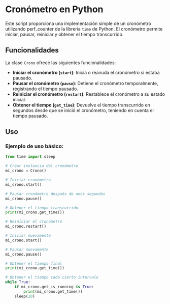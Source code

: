 # Cronómetro en Python

Este script proporciona una implementación simple de un cronómetro utilizando perf_counter de la librería `time` de Python. El cronómetro permite iniciar, pausar, reiniciar y obtener el tiempo transcurrido.

## Funcionalidades

La clase `Crono` ofrece las siguientes funcionalidades:

- **Iniciar el cronómetro (`start`)**: Inicia o reanuda el cronómetro si estaba pausado.
- **Pausar el cronómetro (`pause`)**: Detiene el cronómetro temporalmente, registrando el tiempo pausado.
- **Reiniciar el cronómetro (`restart`)**: Restablece el cronómetro a su estado inicial.
- **Obtener el tiempo (`get_time`)**: Devuelve el tiempo transcurrido en segundos desde que se inició el cronómetro, teniendo en cuenta el tiempo pausado.

## Uso

### Ejemplo de uso básico:

```python
from time import sleep

# Crear instancia del cronómetro
mi_crono = Crono()

# Iniciar cronómetro
mi_crono.start()

# Pausar cronómetro después de unos segundos
mi_crono.pause()

# Obtener el tiempo transcurrido
print(mi_crono.get_time())

# Reiniciar el cronómetro
mi_crono.restart()

# Iniciar nuevamente
mi_crono.start()

# Pausar nuevamente
mi_crono.pause()

# Obtener el tiempo final
print(mi_crono.get_time())

# Obtener el tiempo cada cierto intervalo
while True:
    if mi_crono.get_is_running is True:
        print(mi_crono.get_time())
    sleep(10)